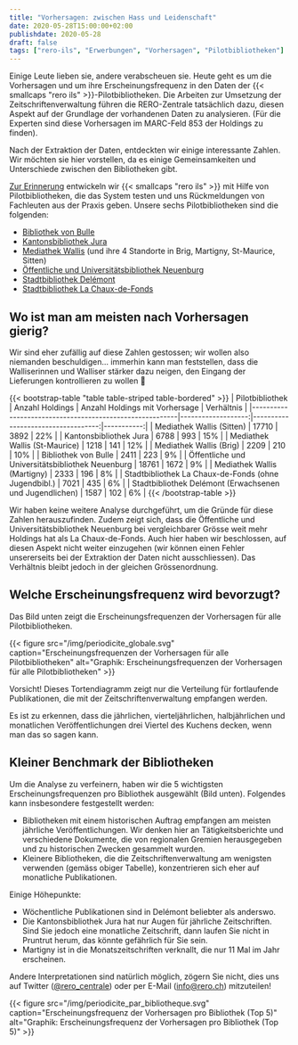 ```yaml
---
title: "Vorhersagen: zwischen Hass und Leidenschaft"
date: 2020-05-28T15:00:00+02:00
publishdate: 2020-05-28
draft: false 
tags: ["rero-ils", "Erwerbungen", "Vorhersagen", "Pilotbibliotheken"]
---
```


Einige Leute lieben sie, andere verabscheuen sie. Heute geht es um die Vorhersagen und um ihre Erscheinungsfrequenz in den Daten der {{< smallcaps "rero ils" >}}-Pilotbibliotheken. Die Arbeiten zur Umsetzung der Zeitschriftenverwaltung führen die RERO-Zentrale tatsächlich dazu, diesen Aspekt auf der Grundlage der vorhandenen Daten zu analysieren. (Für die Experten sind diese Vorhersagen im MARC-Feld 853 der Holdings zu finden).

Nach der Extraktion der Daten, entdeckten wir einige interessante Zahlen. Wir möchten sie hier vorstellen, da es einige Gemeinsamkeiten und Unterschiede zwischen den Bibliotheken gibt.

<!--more-->

[Zur Erinnerung](/de/rero-ils-expose-to-test) entwickeln wir {{< smallcaps "rero ils" >}} mit Hilfe von Pilotbibliotheken, die das System testen und uns Rückmeldungen von Fachleuten aus der Praxis geben. Unsere sechs Pilotbibliotheken sind die folgenden:

* [Bibliothek von Bulle](https://musee-gruerien.ch/)
* [Kantonsbibliothek Jura](https://www.jura.ch/occ/bicj)
* [Mediathek Wallis](https://www.mediatheque.ch/) (und ihre 4 Standorte in Brig, Martigny, St-Maurice, Sitten)
* [Öffentliche und Universitätsbibliothek Neuenburg](http://bpun.unine.ch/)
* [Stadtbibliothek Delémont](http://www.delemont.ch/fr/Tourisme-culture-et-loisirs/Vie-culturelles/Bibliotheque/Bibliotheque.html)
* [Stadtbibliothek La Chaux-de-Fonds](http://cdf-bibliotheques.ne.ch/)

## Wo ist man am meisten nach Vorhersagen gierig?

Wir sind eher zufällig auf diese Zahlen gestossen; wir wollen also niemanden beschuldigen... immerhin kann man feststellen, dass die Walliserinnen und Walliser stärker dazu neigen, den Eingang der Lieferungen kontrollieren zu wollen 🤭

{{< bootstrap-table "table table-striped table-bordered" >}}
| Pilotbibliothek                                         | Anzahl Holdings    | Anzahl Holdings mit Vorhersage     | Verhältnis |
|---------------------------------------------------------|-------------------:|-----------------------------------:|-----------:|
| Mediathek Wallis (Sitten)                               |              17710 |                               3892 |        22% |
| Kantonsbibliothek Jura                                  |               6788 |                                993 |        15% |
| Mediathek Wallis (St-Maurice)                           |               1218 |                                141 |        12% |
| Mediathek Wallis (Brig)                                 |               2209 |                                210 |        10% |
| Bibliothek von Bulle                                    |               2411 |                                223 |         9% |
| Öffentliche und Universitätsbibliothek Neuenburg        |              18761 |                               1672 |         9% |
| Mediathek Wallis (Martigny)                             |               2333 |                                196 |         8% |
| Stadtbibliothek La Chaux-de-Fonds (ohne Jugendbibl.)    |               7021 |                                435 |         6% |
| Stadtbibliothek Delémont (Erwachsenen und Jugendlichen) |               1587 |                                102 |         6% |
{{< /bootstrap-table >}}

Wir haben keine weitere Analyse durchgeführt, um die Gründe für diese Zahlen herauszufinden. Zudem zeigt sich, dass die Öffentliche und Universitätsbibliothek Neuenburg bei vergleichbarer Grösse weit mehr Holdings hat als La Chaux-de-Fonds. Auch hier haben wir beschlossen, auf diesen Aspekt nicht weiter einzugehen (wir können einen Fehler unsererseits bei der Extraktion der Daten nicht ausschliessen). Das Verhältnis bleibt jedoch in der gleichen Grössenordnung.

## Welche Erscheinungsfrequenz wird bevorzugt?

Das Bild unten zeigt die Erscheinungsfrequenzen der Vorhersagen für alle Pilotbibliotheken.

{{< figure src="/img/periodicite_globale.svg" caption="Erscheinungsfrequenzen der Vorhersagen für alle Pilotbibliotheken" alt="Graphik: Erscheinungsfrequenzen der Vorhersagen für alle Pilotbibliotheken" >}}

Vorsicht! Dieses Tortendiagramm zeigt nur die Verteilung für fortlaufende Publikationen, die mit der Zeitschriftenverwaltung empfangen werden.

Es ist zu erkennen, dass die jährlichen, vierteljährlichen, halbjährlichen und monatlichen Veröffentlichungen drei Viertel des Kuchens decken, wenn man das so sagen kann.

## Kleiner Benchmark der Bibliotheken

Um die Analyse zu verfeinern, haben wir die 5 wichtigsten Erscheinungsfrequenzen pro Bibliothek ausgewählt (Bild unten). Folgendes kann insbesondere festgestellt werden:

* Bibliotheken mit einem historischen Auftrag empfangen am meisten jährliche Veröffentlichungen. Wir denken hier an Tätigkeitsberichte und verschiedene Dokumente, die von regionalen Gremien herausgegeben und zu historischen Zwecken gesammelt wurden.
* Kleinere Bibliotheken, die die Zeitschriftenverwaltung am wenigsten verwenden (gemäss obiger Tabelle), konzentrieren sich eher auf monatliche Publikationen.

Einige Höhepunkte:

* Wöchentliche Publikationen sind in Delémont beliebter als anderswo.
* Die Kantonsbibliothek Jura hat nur Augen für jährliche Zeitschriften. Sind Sie jedoch eine monatliche Zeitschrift, dann laufen Sie nicht in Pruntrut herum, das könnte gefährlich für Sie sein.
* Martigny ist in die Monatszeitschriften verknallt, die nur 11 Mal im Jahr erscheinen.

Andere Interpretationen sind natürlich möglich, zögern Sie nicht, dies uns auf Twitter ([@rero_centrale](https://twitter.com/rero_centrale)) oder per E-Mail ([info@rero.ch](mailto:info@rero.ch)) mitzuteilen!

{{< figure src="/img/periodicite_par_bibliotheque.svg" caption="Erscheinungsfrequenz der Vorhersagen pro Bibliothek (Top 5)" alt="Graphik: Erscheinungsfrequenz der Vorhersagen pro Bibliothek (Top 5)" >}}
